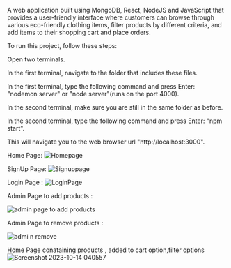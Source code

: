 A web application built using MongoDB, React, NodeJS and JavaScript that provides a user-friendly interface where customers can browse through various eco-friendly clothing items, filter products by different criteria, and add items to their shopping cart and place orders.


To run this project, follow these steps:

Open two terminals.

In the first terminal, navigate to the folder that includes these files.

In the first terminal, type the following command and press Enter: "nodemon server" or "node server"(runs on the port 4000).

In the second terminal, make sure you are still in the same folder as before.

In the second terminal, type the following command and press Enter: "npm start".

This will navigate you to the web browser url "http://localhost:3000".



Home Page:
![Homepage](https://github.com/onnerivamshi139/VNRVignanaJyothi_20071A12A0_VamshiKrishna_Onneri_CCC_EComm/assets/100712620/df031f38-1453-4b33-82d5-c815c997333d)



SignUp Page:
![Signuppage](https://github.com/onnerivamshi139/VNRVignanaJyothi_20071A12A0_VamshiKrishna_Onneri_CCC_EComm/assets/100712620/5890407a-0d7f-4055-928e-32b784a93ce3)


Login Page :
![LoginPage](https://github.com/onnerivamshi139/VNRVignanaJyothi_20071A12A0_VamshiKrishna_Onneri_CCC_EComm/assets/100712620/69ac9a27-70ff-40d3-a099-b12eedcc8a3e)


Admin Page to add products :

![admin page to add products](https://github.com/onnerivamshi139/VNRVignanaJyothi_20071A12A0_VamshiKrishna_Onneri_CCC_EComm/assets/100712620/e81faafa-dda4-4bd8-b5cb-a5adabcbc61c)

Admin Page to remove products :

![admi n remove](https://github.com/onnerivamshi139/VNRVignanaJyothi_20071A12A0_VamshiKrishna_Onneri_CCC_EComm/assets/100712620/10ffe0bb-1b41-438b-b835-a5a35ae4c72a)

Home Page conataining products , added to cart option,filter options
![Screenshot 2023-10-14 040557](https://github.com/onnerivamshi139/VNRVignanaJyothi_20071A12A0_VamshiKrishna_Onneri_CCC_EComm/assets/100712620/4a4428f1-39fa-4469-95a8-ee0a3428fc9e)
